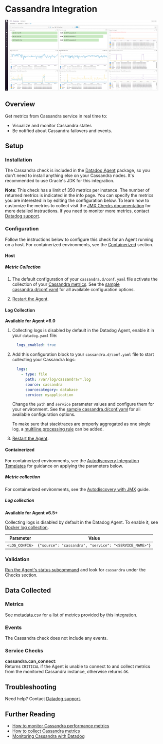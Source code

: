 # Cassandra Integration

![Cassandra default dashboard][1]

## Overview

Get metrics from Cassandra service in real time to:

* Visualize and monitor Cassandra states
* Be notified about Cassandra failovers and events.

## Setup

### Installation

The Cassandra check is included in the [Datadog Agent][2] package, so you don't need to install anything else on your Cassandra nodes. It's recommended to use Oracle's JDK for this integration.

**Note**: This check has a limit of 350 metrics per instance. The number of returned metrics is indicated in the info page. You can specify the metrics you are interested in by editing the configuration below. To learn how to customize the metrics to collect visit the [JMX Checks documentation][3] for more detailed instructions. If you need to monitor more metrics, contact [Datadog support][4].

### Configuration

Follow the instructions below to configure this check for an Agent running on a host. For containerized environments, see the [Containerized](#containerized) section.

#### Host

##### Metric Collection

1. The default configuration of your `cassandra.d/conf.yaml` file activate the collection of your [Cassandra metrics](#metrics). See the [sample  cassandra.d/conf.yaml][5] for all available configuration options.

2. [Restart the Agent][6].

#### Log Collection

**Available for Agent >6.0**

1. Collecting logs is disabled by default in the Datadog Agent, enable it in your `datadog.yaml` file:

    ```yaml
      logs_enabled: true
    ```

2. Add this configuration block to your `cassandra.d/conf.yaml` file to start collecting your Cassandra logs:

    ```yaml
      logs:
        - type: file
          path: /var/log/cassandra/*.log
          source: cassandra
          sourcecategory: database
          service: myapplication
    ```

    Change the `path` and `service` parameter values and configure them for your environment.
    See the [sample  cassandra.d/conf.yaml][5] for all available configuration options.

    To make sure that stacktraces are properly aggregated as one single log, a [multiline processing rule][7] can be added.

3. [Restart the Agent][6].

#### Containerized

For containerized environments, see the [Autodiscovery Integration Templates][8] for guidance on applying the parameters below.

##### Metric collection

For containerized environments, see the [Autodiscovery with JMX][9] guide.

##### Log collection

**Available for Agent v6.5+**

Collecting logs is disabled by default in the Datadog Agent. To enable it, see [Docker log collection][10].

| Parameter      | Value                                                  |
|----------------|--------------------------------------------------------|
| `<LOG_CONFIG>` | `{"source": "cassandra", "service": "<SERVICE_NAME>"}` |

### Validation

[Run the Agent's status subcommand][11] and look for `cassandra` under the Checks section.

## Data Collected

### Metrics

See [metadata.csv][12] for a list of metrics provided by this integration.

### Events

The Cassandra check does not include any events.

### Service Checks

**cassandra.can_connect**:<br>
Returns `CRITICAL` if the Agent is unable to connect to and collect metrics from the monitored Cassandra instance, otherwise returns `OK`.

## Troubleshooting

Need help? Contact [Datadog support][4].

## Further Reading

* [How to monitor Cassandra performance metrics][13]
* [How to collect Cassandra metrics][14]
* [Monitoring Cassandra with Datadog][15]

[1]: https://raw.githubusercontent.com/DataDog/integrations-core/master/cassandra/images/cassandra_dashboard.png
[2]: https://app.datadoghq.com/account/settings#agent
[3]: https://docs.datadoghq.com/integrations/java
[4]: https://docs.datadoghq.com/help
[5]: https://github.com/DataDog/integrations-core/blob/master/cassandra/datadog_checks/cassandra/data/conf.yaml.example
[6]: https://docs.datadoghq.com/agent/guide/agent-commands/#start-stop-and-restart-the-agent
[7]: https://docs.datadoghq.com/logs/log_collection/?tab=tailexistingfiles#multi-line-aggregation
[8]: https://docs.datadoghq.com/agent/autodiscovery/integrations
[9]: https://docs.datadoghq.com/agent/guide/autodiscovery-with-jmx/?tab=containerizedagent
[10]: https://docs.datadoghq.com/agent/docker/log/
[11]: https://docs.datadoghq.com/agent/guide/agent-commands/#agent-status-and-information
[12]: https://github.com/DataDog/integrations-core/blob/master/cassandra/metadata.csv
[13]: https://www.datadoghq.com/blog/how-to-monitor-cassandra-performance-metrics
[14]: https://www.datadoghq.com/blog/how-to-collect-cassandra-metrics
[15]: https://www.datadoghq.com/blog/monitoring-cassandra-with-datadog

